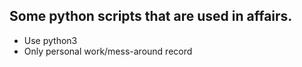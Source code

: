 ## Some python scripts that are used in affairs.

- Use python3
- Only personal work/mess-around record

